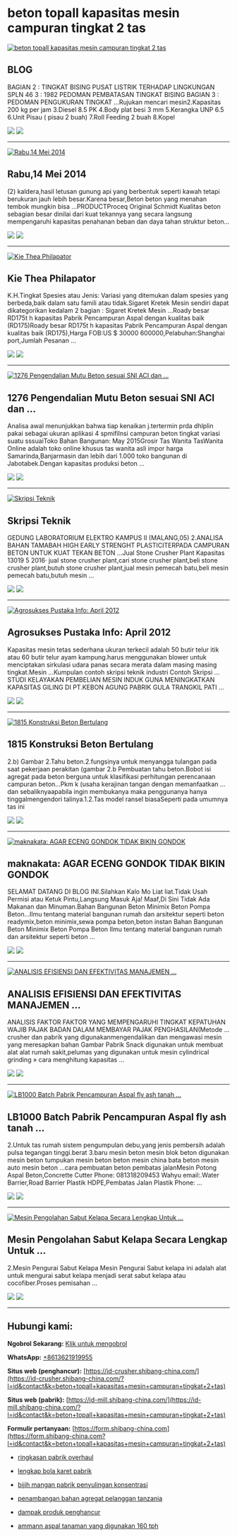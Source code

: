 # beton topall kapasitas mesin campuran tingkat 2 tas

<a href="https://swt.shibang-china.com/?l=id&img&k=beton+topall+kapasitas+mesin+campuran+tingkat+2+tas" target="_blank">![beton topall kapasitas mesin campuran tingkat 2 tas](http://static.shibang-china.com/all-800x300/1153.jpg)</a>

## BLOG
BAGIAN 2 : TINGKAT BISING PUSAT LISTRIK TERHADAP LINGKUNGAN SPLN 46 3 : 1982 PEDOMAN PEMBATASAN TINGKAT BISING BAGIAN 3 : PEDOMAN PENGUKURAN TINGKAT …Rujukan mencari mesin2.Kapasitas 200 kg per jam 3.Diesel 8.5 PK 4.Body plat besi 3 mm 5.Kerangka UNP 6.5 6.Unit Pisau ( pisau 2 buah) 7.Roll Feeding 2 buah 8.Kopel


<a href="https://whatsapp.shibangsoft.com/WhatsApp.php" target="_blank" title="WhatsApp">![](http://static.shibang-china.com/icon/whatsapp.png)</a> <a href="https://swt.shibang-china.com/?l=id&icon&k=beton+topall+kapasitas+mesin+campuran+tingkat+2+tas" target="_blank">![](http://static.shibang-china.com/icon/chat-id.png)</a>

---

<a href="https://swt.shibang-china.com/?l=id&img&k=beton+topall+kapasitas+mesin+campuran+tingkat+2+tas" target="_blank">![Rabu,14 Mei 2014](http://static.shibang-china.com/all-800x300/1205.jpg)</a>

## Rabu,14 Mei 2014
(2) kaldera,hasil letusan gunung api yang berbentuk seperti kawah tetapi berukuran jauh lebih besar.Karena besar,Beton beton yang menahan tembok mungkin bisa …PRODUCTProceq Original Schmidt Kualitas beton sebagian besar dinilai dari kuat tekannya yang secara langsung mempengaruhi kapasitas penahanan beban dan daya tahan struktur beton…


<a href="https://whatsapp.shibangsoft.com/WhatsApp.php" target="_blank" title="WhatsApp">![](http://static.shibang-china.com/icon/whatsapp.png)</a> <a href="https://swt.shibang-china.com/?l=id&icon&k=beton+topall+kapasitas+mesin+campuran+tingkat+2+tas" target="_blank">![](http://static.shibang-china.com/icon/chat-id.png)</a>

---

<a href="https://swt.shibang-china.com/?l=id&img&k=beton+topall+kapasitas+mesin+campuran+tingkat+2+tas" target="_blank">![Kie Thea Philapator](http://static.shibang-china.com/all-800x300/1059.jpg)</a>

## Kie Thea Philapator
K.H.Tingkat Spesies atau Jenis: Variasi yang ditemukan dalam spesies yang berbeda,baik dalam satu famili atau tidak.Sigaret Kretek Mesin sendiri dapat dikategorikan kedalam 2 bagian : Sigaret Kretek Mesin …Roady besar RD175t h kapasitas Pabrik Pencampuran Aspal dengan kualitas baik (RD175)Roady besar RD175t h kapasitas Pabrik Pencampuran Aspal dengan kualitas baik (RD175),Harga FOB:US $ 30000 600000,Pelabuhan:Shanghai port,Jumlah Pesanan …


<a href="https://whatsapp.shibangsoft.com/WhatsApp.php" target="_blank" title="WhatsApp">![](http://static.shibang-china.com/icon/whatsapp.png)</a> <a href="https://swt.shibang-china.com/?l=id&icon&k=beton+topall+kapasitas+mesin+campuran+tingkat+2+tas" target="_blank">![](http://static.shibang-china.com/icon/chat-id.png)</a>

---

<a href="https://swt.shibang-china.com/?l=id&img&k=beton+topall+kapasitas+mesin+campuran+tingkat+2+tas" target="_blank">![1276 Pengendalian Mutu Beton sesuai SNI ACI dan …](http://static.shibang-china.com/all-800x300/1266.jpg)</a>

## 1276 Pengendalian Mutu Beton sesuai SNI ACI dan …
Analisa awal menunjukkan bahwa tiap kenaikan j.tertermin prda dhlplin pakai sebagai ukuran aplikasi 4 spmifilnsi campuran beton tingkat variasi suatu sssuaiToko Bahan Bangunan: May 2015Grosir Tas Wanita TasWanita Online adalah toko online khusus tas wanita asli impor harga Samarinda,Banjarmasin dan lebih dari 1.000 toko bangunan di Jabotabek.Dengan kapasitas produksi beton …


<a href="https://whatsapp.shibangsoft.com/WhatsApp.php" target="_blank" title="WhatsApp">![](http://static.shibang-china.com/icon/whatsapp.png)</a> <a href="https://swt.shibang-china.com/?l=id&icon&k=beton+topall+kapasitas+mesin+campuran+tingkat+2+tas" target="_blank">![](http://static.shibang-china.com/icon/chat-id.png)</a>

---

<a href="https://swt.shibang-china.com/?l=id&img&k=beton+topall+kapasitas+mesin+campuran+tingkat+2+tas" target="_blank">![Skripsi Teknik](http://static.shibang-china.com/all-800x300/593.jpg)</a>

## Skripsi Teknik
GEDUNG LABORATORIUM ELEKTRO KAMPUS II (MALANG,05) 2.ANALISA BAHAN TAMABAH HIGH EARLY STRENGHT PLASTICITERPADA CAMPURAN BETON UNTUK KUAT TEKAN BETON …Jual Stone Crusher Plant Kapasitas 13019 5 2016· jual stone crusher plant,cari stone crusher plant,beli stone crusher plant,butuh stone crusher plant,jual mesin pemecah batu,beli mesin pemecah batu,butuh mesin …


<a href="https://whatsapp.shibangsoft.com/WhatsApp.php" target="_blank" title="WhatsApp">![](http://static.shibang-china.com/icon/whatsapp.png)</a> <a href="https://swt.shibang-china.com/?l=id&icon&k=beton+topall+kapasitas+mesin+campuran+tingkat+2+tas" target="_blank">![](http://static.shibang-china.com/icon/chat-id.png)</a>

---

<a href="https://swt.shibang-china.com/?l=id&img&k=beton+topall+kapasitas+mesin+campuran+tingkat+2+tas" target="_blank">![Agrosukses Pustaka Info: April 2012](http://static.shibang-china.com/all-800x300/15.jpg)</a>

## Agrosukses Pustaka Info: April 2012
Kapasitas mesin tetas sederhana ukuran terkecil adalah 50 butir telur itik atau 60 butir telur ayam kampung.harus menggunakan blower untuk menciptakan sirkulasi udara panas secara merata dalam masing masing tingkat.Mesin …Kumpulan contoh skripsi teknik industri Contoh Skripsi …STUDI KELAYAKAN PEMBELIAN MESIN INDUK GUNA MENINGKATKAN KAPASITAS GILING DI PT.KEBON AGUNG PABRIK GULA TRANGKIL PATI …


<a href="https://whatsapp.shibangsoft.com/WhatsApp.php" target="_blank" title="WhatsApp">![](http://static.shibang-china.com/icon/whatsapp.png)</a> <a href="https://swt.shibang-china.com/?l=id&icon&k=beton+topall+kapasitas+mesin+campuran+tingkat+2+tas" target="_blank">![](http://static.shibang-china.com/icon/chat-id.png)</a>

---

<a href="https://swt.shibang-china.com/?l=id&img&k=beton+topall+kapasitas+mesin+campuran+tingkat+2+tas" target="_blank">![1815 Konstruksi Beton Bertulang](http://static.shibang-china.com/all-800x300/998.jpg)</a>

## 1815 Konstruksi Beton Bertulang
2.b) Gambar 2.Tahu beton.2.fungsinya untuk menyangga tulangan pada saat pekerjaan perakitan (gambar 2.b Pembuatan tahu beton.Bobot isi agregat pada beton berguna untuk klasifikasi perhitungan perencanaan campuran beton…Pkm k (usaha kerajinan tangan dengan memanfaatkan …dan sebaliknyaapabila ingin membukanya maka penggunanya hanya tinggalmengendori talinya.1.2.Tas model ransel biasaSeperti pada umumnya tas ini


<a href="https://whatsapp.shibangsoft.com/WhatsApp.php" target="_blank" title="WhatsApp">![](http://static.shibang-china.com/icon/whatsapp.png)</a> <a href="https://swt.shibang-china.com/?l=id&icon&k=beton+topall+kapasitas+mesin+campuran+tingkat+2+tas" target="_blank">![](http://static.shibang-china.com/icon/chat-id.png)</a>

---

<a href="https://swt.shibang-china.com/?l=id&img&k=beton+topall+kapasitas+mesin+campuran+tingkat+2+tas" target="_blank">![maknakata: AGAR ECENG GONDOK TIDAK BIKIN GONDOK](http://static.shibang-china.com/all-800x300/682.jpg)</a>

## maknakata: AGAR ECENG GONDOK TIDAK BIKIN GONDOK
SELAMAT DATANG DI BLOG INI.Silahkan Kalo Mo Liat liat.Tidak Usah Permisi atau Ketuk Pintu,Langsung Masuk Aja! Maaf,Di Sini Tidak Ada Makanan dan Minuman.Bahan Bangunan Beton Minimix Beton Pompa Beton…Ilmu tentang material bangunan rumah dan arsitektur seperti beton readymix,beton minimix,sewa pompa beton,beton instan Bahan Bangunan Beton Minimix Beton Pompa Beton Ilmu tentang material bangunan rumah dan arsitektur seperti beton …


<a href="https://whatsapp.shibangsoft.com/WhatsApp.php" target="_blank" title="WhatsApp">![](http://static.shibang-china.com/icon/whatsapp.png)</a> <a href="https://swt.shibang-china.com/?l=id&icon&k=beton+topall+kapasitas+mesin+campuran+tingkat+2+tas" target="_blank">![](http://static.shibang-china.com/icon/chat-id.png)</a>

---

<a href="https://swt.shibang-china.com/?l=id&img&k=beton+topall+kapasitas+mesin+campuran+tingkat+2+tas" target="_blank">![ANALISIS EFISIENSI DAN EFEKTIVITAS MANAJEMEN …](http://static.shibang-china.com/all-800x300/212.jpg)</a>

## ANALISIS EFISIENSI DAN EFEKTIVITAS MANAJEMEN …
ANALISIS FAKTOR FAKTOR YANG MEMPENGARUHI TINGKAT KEPATUHAN WAJIB PAJAK BADAN DALAM MEMBAYAR PAJAK PENGHASILAN(Metode …crusher dan pabrik yang digunakanmengendalikan dan mengawasi mesin yang meresapkan bahan Gambar Pabrik Snack digunakan untuk membuat alat alat rumah sakit,pelumas yang digunakan untuk mesin cylindrical grinding » cara menghitung kapasitas …


<a href="https://whatsapp.shibangsoft.com/WhatsApp.php" target="_blank" title="WhatsApp">![](http://static.shibang-china.com/icon/whatsapp.png)</a> <a href="https://swt.shibang-china.com/?l=id&icon&k=beton+topall+kapasitas+mesin+campuran+tingkat+2+tas" target="_blank">![](http://static.shibang-china.com/icon/chat-id.png)</a>

---

<a href="https://swt.shibang-china.com/?l=id&img&k=beton+topall+kapasitas+mesin+campuran+tingkat+2+tas" target="_blank">![LB1000 Batch Pabrik Pencampuran Aspal fly ash tanah …](http://static.shibang-china.com/all-800x300/986.jpg)</a>

## LB1000 Batch Pabrik Pencampuran Aspal fly ash tanah …
2.Untuk tas rumah sistem pengumpulan debu,yang jenis pembersih adalah pulsa tegangan tinggi.berat 3.baru mesin beton mesin blok beton digunakan mesin beton tumpukan mesin beton beton mesin china bata beton mesin auto mesin beton …cara pembuatan beton pembatas jalanMesin Potong Aspal Beton,Concrette Cutter Phone: 081318209453 Wahyu email:.Water Barrier,Road Barrier Plastik HDPE,Pembatas Jalan Plastik Phone: …


<a href="https://whatsapp.shibangsoft.com/WhatsApp.php" target="_blank" title="WhatsApp">![](http://static.shibang-china.com/icon/whatsapp.png)</a> <a href="https://swt.shibang-china.com/?l=id&icon&k=beton+topall+kapasitas+mesin+campuran+tingkat+2+tas" target="_blank">![](http://static.shibang-china.com/icon/chat-id.png)</a>

---

<a href="https://swt.shibang-china.com/?l=id&img&k=beton+topall+kapasitas+mesin+campuran+tingkat+2+tas" target="_blank">![Mesin Pengolahan Sabut Kelapa Secara Lengkap Untuk …](http://static.shibang-china.com/all-800x300/1110.jpg)</a>

## Mesin Pengolahan Sabut Kelapa Secara Lengkap Untuk …
2.Mesin Pengurai Sabut Kelapa Mesin Pengurai Sabut kelapa ini adalah alat untuk mengurai sabut kelapa menjadi serat sabut kelapa atau cocofiber.Proses pemisahan …

<a href="https://whatsapp.shibangsoft.com/WhatsApp.php" target="_blank" title="WhatsApp">![](http://static.shibang-china.com/icon/whatsapp.png)</a> <a href="https://swt.shibang-china.com/?l=id&icon&k=beton+topall+kapasitas+mesin+campuran+tingkat+2+tas" target="_blank">![](http://static.shibang-china.com/icon/chat-id.png)</a>

---
## Hubungi kami:

**Ngobrol Sekarang:** [Klik untuk mengobrol](https://swt.shibang-china.com?l=id&contact&k=beton+topall+kapasitas+mesin+campuran+tingkat+2+tas)

**WhatsApp:**  [+8613621919955](https://whatsapp.shibangsoft.com/WhatsApp.php)

**Situs web (penghancur):** [https://id-crusher.shibang-china.com/](https://id-crusher.shibang-china.com/?l=id&contact&k=beton+topall+kapasitas+mesin+campuran+tingkat+2+tas)

**Situs web (pabrik):** [https://id-mill.shibang-china.com/](https://id-mill.shibang-china.com/?l=id&contact&k=beton+topall+kapasitas+mesin+campuran+tingkat+2+tas)

**Formulir pertanyaan:** [https://form.shibang-china.com](https://form.shibang-china.com?l=id&contact&k=beton+topall+kapasitas+mesin+campuran+tingkat+2+tas)

* [ringkasan pabrik overhaul](../21/ringkasan%20pabrik%20overhaul.md)

* [lengkap bola karet pabrik](../25/lengkap%20bola%20karet%20pabrik.md)

* [bijih mangan pabrik penyulingan konsentrasi](../21/bijih%20mangan%20pabrik%20penyulingan%20konsentrasi.md)

* [penambangan bahan agregat pelanggan tanzania](../17/penambangan%20bahan%20agregat%20pelanggan%20tanzania.md)

* [dampak produk penghancur](../24/dampak%20produk%20penghancur.md)

* [ammann aspal tanaman yang digunakan 160 tph](../28/ammann%20aspal%20tanaman%20yang%20digunakan%20160%20tph.md)